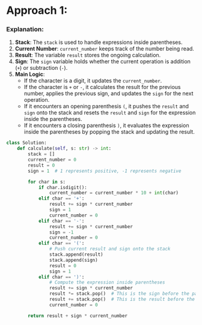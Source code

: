 
# Approach 1:
### Explanation:

1. **Stack**: The `stack` is used to handle expressions inside parentheses.
2. **Current Number**: `current_number` keeps track of the number being read.
3. **Result**: The variable `result` stores the ongoing calculation.
4. **Sign**: The `sign` variable holds whether the current operation is addition (`+`) or subtraction (`-`).
5. **Main Logic**:
    - If the character is a digit, it updates the `current_number`.
    - If the character is `+` or `-`, it calculates the result for the previous number, applies the previous sign, and updates the `sign` for the next operation.
    - If it encounters an opening parenthesis `(`, it pushes the `result` and `sign` onto the stack and resets the `result` and `sign` for the expression inside the parentheses.
    - If it encounters a closing parenthesis `)`, it evaluates the expression inside the parentheses by popping the stack and updating the result.


```python
class Solution:
    def calculate(self, s: str) -> int:
        stack = []
        current_number = 0
        result = 0
        sign = 1  # 1 represents positive, -1 represents negative

        for char in s:
            if char.isdigit():
                current_number = current_number * 10 + int(char)
            elif char == '+':
                result += sign * current_number
                sign = 1
                current_number = 0
            elif char == '-':
                result += sign * current_number
                sign = -1
                current_number = 0
            elif char == '(':
                # Push current result and sign onto the stack
                stack.append(result)
                stack.append(sign)
                result = 0
                sign = 1
            elif char == ')':
                # Compute the expression inside parentheses
                result += sign * current_number
                result *= stack.pop()  # This is the sign before the parenthesis
                result += stack.pop()  # This is the result before the parenthesis
                current_number = 0

        return result + sign * current_number


```